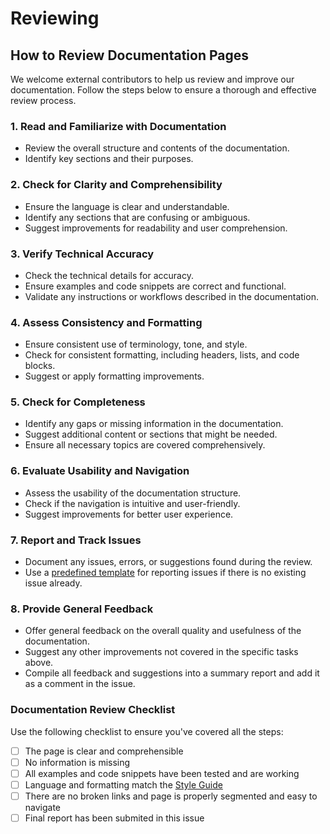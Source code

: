 # Reviewing


## How to Review Documentation Pages

We welcome external contributors to help us review and improve our documentation. Follow the steps below to ensure a thorough and effective review process.

### 1. Read and Familiarize with Documentation

- Review the overall structure and contents of the documentation.
- Identify key sections and their purposes.

### 2. Check for Clarity and Comprehensibility

- Ensure the language is clear and understandable.
- Identify any sections that are confusing or ambiguous.
- Suggest improvements for readability and user comprehension.

### 3. Verify Technical Accuracy

- Check the technical details for accuracy.
- Ensure examples and code snippets are correct and functional.
- Validate any instructions or workflows described in the documentation.

### 4. Assess Consistency and Formatting

- Ensure consistent use of terminology, tone, and style.
- Check for consistent formatting, including headers, lists, and code blocks.
- Suggest or apply formatting improvements.

### 5. Check for Completeness

- Identify any gaps or missing information in the documentation.
- Suggest additional content or sections that might be needed.
- Ensure all necessary topics are covered comprehensively.

### 6. Evaluate Usability and Navigation

- Assess the usability of the documentation structure.
- Check if the navigation is intuitive and user-friendly.
- Suggest improvements for better user experience.

### 7. Report and Track Issues

- Document any issues, errors, or suggestions found during the review.
- Use a [predefined template](https://github.com/semaphoreci/semaphore/issues/new?assignees=TomFern%2CAleksandarCole&labels=documentation&projects=semaphoreci%2F2&template=DOCS_ISSUE.yml&title=%5BDocs%5D%3A+) for reporting issues if there is no existing issue already.

### 8. Provide General Feedback

- Offer general feedback on the overall quality and usefulness of the documentation.
- Suggest any other improvements not covered in the specific tasks above.
- Compile all feedback and suggestions into a summary report and add it as a comment in the issue.


### Documentation Review Checklist

Use the following checklist to ensure you've covered all the steps:

- [ ] The page is clear and comprehensible
- [ ] No information is missing
- [ ] All examples and code snippets have been tested and are working
- [ ] Language and formatting match the [Style Guide](https://github.com/semaphoreci/semaphore/blob/main/docs/docs-contributing/STYLE_GUIDE.md)
- [ ] There are no broken links and page is properly segmented and easy to navigate
- [ ] Final report has been submited in this issue